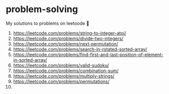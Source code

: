 # problem-solving

My solutions to problems on leetoode 🚀

1. https://leetcode.com/problems/string-to-integer-atoi/
2. https://leetcode.com/problems/divide-two-integers/
3. https://leetcode.com/problems/next-permutation/
4. https://leetcode.com/problems/search-in-rotated-sorted-array/
5. https://leetcode.com/problems/find-first-and-last-position-of-element-in-sorted-array/
6. https://leetcode.com/problems/valid-sudoku/
7. https://leetcode.com/problems/combination-sum/
8. https://leetcode.com/problems/multiply-strings/
9. https://leetcode.com/problems/permutations/
10.

